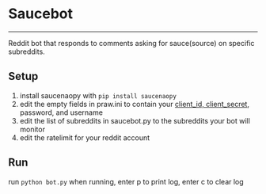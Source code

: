 # Saucebot
---
Reddit bot that responds to comments asking for sauce(source) on specific subreddits.

## Setup
1. install saucenaopy with ```pip install saucenaopy```
2. edit the empty fields in praw.ini to contain your [client_id, client_secret](https://github.com/reddit/reddit/wiki/OAuth2), password, and username
3. edit the list of subreddits in saucebot.py to the subreddits your bot will monitor
4. edit the ratelimit for your reddit account
## Run
run ```python bot.py```
when running, enter p to print log, enter c to clear log
